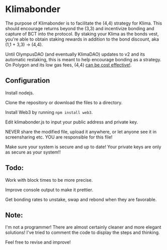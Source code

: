 # Klimabonder
The purpose of Klimabonder is to facilitate the (4,4) strategy for Klima. This should encourage returns beyond the (3,3) and incentivize bonding and capture of BCT into the protocol. By staking your Klima as the bonds vest, you're able to obtain staking rewards in addition to the bond discount, aka (1,1 + 3,3) -> (4,4).

Until OlympusDAO (and eventually KlimaDAO) updates to v2 and its automatic restaking, this is meant to help encourage bonding as a strategy. On Polygon and its low gas fees, (4,4) [can be cost effective!](https://docs.google.com/spreadsheets/d/1MTKTbf-ZAihGbEax3WEwkxToG7IlPKlwmYq59O3KG2o/edit#gid=1016199961). 

## Configuration
Install nodejs.

Clone the repository or download the files to a directory.

Install Web3 by running ```npm install web3```.

Edit klimabonder.js to input your public address and private key. 

NEVER share the modified file, upload it anywhere, or let anyone see it in screensharing etc. YOU are responsible for this file! 

Make sure your system is secure and up to date! Your private keys are only as secure as your system!!

## Todo:
Work with block times to be more precise.

Improve console output to make it prettier.

Get bonding rates to unstake, swap and rebond when they are favorable.

## Note:
I'm not a programmer! There are almost certainly cleaner and more elegant solutions! I've tried to comment the code to display the steps and thinking.

Feel free to revise and improve!

